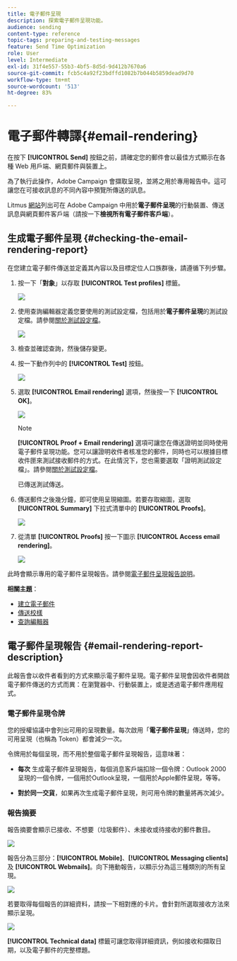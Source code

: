 ```yaml
---
title: 電子郵件呈現
description: 探索電子郵件呈現功能。
audience: sending
content-type: reference
topic-tags: preparing-and-testing-messages
feature: Send Time Optimization
role: User
level: Intermediate
exl-id: 31f4e557-55b3-4bf5-8d5d-9d412b7670a6
source-git-commit: fcb5c4a92f23bdffd1082b7b044b5859dead9d70
workflow-type: tm+mt
source-wordcount: '513'
ht-degree: 83%

---
```


# 電子郵件轉譯{#email-rendering}

在按下 **[!UICONTROL Send]** 按鈕之前，請確定您的郵件會以最佳方式顯示在各種 Web 用戶端、網頁郵件與裝置上。

為了執行此操作，Adobe Campaign 會擷取呈現，並將之用於專用報告中。這可讓您在可接收訊息的不同內容中預覽所傳送的訊息。

Litmus [網站](https://litmus.com/email-testing)列出可在 Adobe Campaign 中用於&#x200B;**電子郵件呈現**&#x200B;的行動裝置、傳送訊息與網頁郵件客戶端（請按一下&#x200B;**檢視所有電子郵件客戶端**）。

## 生成電子郵件呈現 {#checking-the-email-rendering-report}

在您建立電子郵件傳送並定義其內容以及目標定位人口族群後，請遵循下列步驟。

1. 按一下「**對象**」以存取 **[!UICONTROL Test profiles]** 標籤。

   ![](assets/email_rendering_05.png)

1. 使用查詢編輯器定義您要使用的測試設定檔，包括用於&#x200B;**電子郵件呈現**&#x200B;的測試設定檔。請參閱[關於測試設定檔](../../audiences/using/managing-test-profiles.md)。

   ![](assets/email_rendering_06.png)

1. 檢查並確認查詢，然後儲存變更。
1. 按一下動作列中的 **[!UICONTROL Test]** 按鈕。

   ![](assets/email_rendering_07.png)

1. 選取 **[!UICONTROL Email rendering]** 選項，然後按一下 **[!UICONTROL OK]**。

   ![](assets/email_rendering_08.png)

   >[!NOTE]
   >
   >**[!UICONTROL Proof + Email rendering]** 選項可讓您在傳送證明並同時使用電子郵件呈現功能。您可以讓證明收件者核准您的郵件，同時也可以根據目標收件匣來測試接收郵件的方式。在此情況下，您也需要選取「證明測試設定檔」。請參閱[關於測試設定檔](../../audiences/using/managing-test-profiles.md)。

   已傳送測試傳送。

1. 傳送郵件之後幾分鐘，即可使用呈現縮圖。若要存取縮圖，選取 **[!UICONTROL Summary]** 下拉式清單中的 **[!UICONTROL Proofs]**。

   ![](assets/email_rendering_03.png)

1. 從清單 **[!UICONTROL Proofs]** 按一下圖示 **[!UICONTROL Access email rendering]**。

   ![](assets/email_rendering_04.png)

此時會顯示專用的電子郵件呈現報告。請參閱[電子郵件呈現報告說明](#email-rendering-report-description)。

**相關主題**：

* [建立電子郵件](../../channels/using/creating-an-email.md)
* [傳送校樣](../../sending/using/sending-proofs.md)
* [查詢編輯器](../../automating/using/editing-queries.md#about-query-editor)

## 電子郵件呈現報告 {#email-rendering-report-description}

此報告會以收件者看到的方式來顯示電子郵件呈現。電子郵件呈現會因收件者開啟電子郵件傳送的方式而異：在瀏覽器中、行動裝置上，或是透過電子郵件應用程式。

### 電子郵件呈現令牌

您的授權協議中會列出可用的呈現數量。每次啟用「**電子郵件呈現**」傳送時，您的可用呈現（也稱為 Token）都會減少一次。

令牌用於每個呈現，而不用於整個電子郵件呈現報告，這意味著：

* **每次** 生成電子郵件呈現報告，每個消息客戶端扣除一個令牌：Outlook 2000呈現的一個令牌，一個用於Outlook呈現，一個用於Apple郵件呈現，等等。

* **對於同一交貨**，如果再次生成電子郵件呈現，則可用令牌的數量將再次減少。

### 報告摘要

報告摘要會顯示已接收、不想要（垃圾郵件）、未接收或待接收的郵件數目。

![](assets/inbox_rendering_report.png)

報告分為三部分：**[!UICONTROL Mobile]**、**[!UICONTROL Messaging clients]** 及 **[!UICONTROL Webmails]**。向下捲動報告，以顯示分為這三種類別的所有呈現。

![](assets/inbox_rendering_report_3.png)

若要取得每個報告的詳細資料，請按一下相對應的卡片。會針對所選取接收方法來顯示呈現。

![](assets/inbox_rendering_report_2.png)

**[!UICONTROL Technical data]** 標籤可讓您取得詳細資訊，例如接收和擷取日期，以及電子郵件的完整標題。
